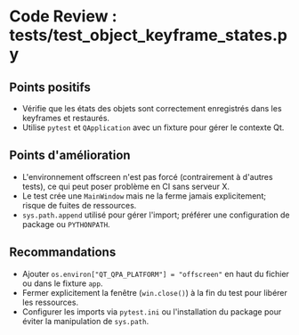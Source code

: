 # Code Review : tests/test_object_keyframe_states.py

## Points positifs
- Vérifie que les états des objets sont correctement enregistrés dans les keyframes et restaurés.
- Utilise `pytest` et `QApplication` avec un fixture pour gérer le contexte Qt.

## Points d'amélioration
- L'environnement offscreen n'est pas forcé (contrairement à d'autres tests), ce qui peut poser problème en CI sans serveur X.
- Le test crée une `MainWindow` mais ne la ferme jamais explicitement; risque de fuites de ressources.
- `sys.path.append` utilisé pour gérer l'import; préférer une configuration de package ou `PYTHONPATH`.

## Recommandations
- Ajouter `os.environ["QT_QPA_PLATFORM"] = "offscreen"` en haut du fichier ou dans le fixture `app`.
- Fermer explicitement la fenêtre (`win.close()`) à la fin du test pour libérer les ressources.
- Configurer les imports via `pytest.ini` ou l'installation du package pour éviter la manipulation de `sys.path`.
